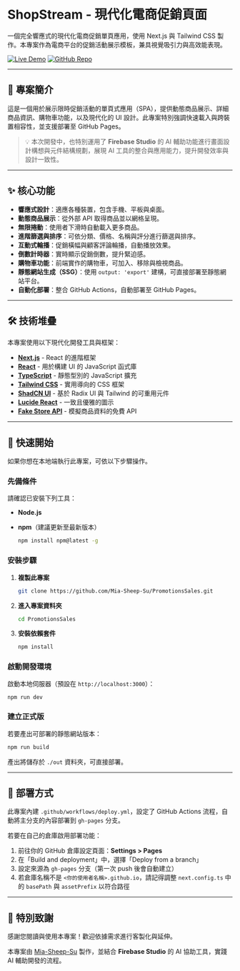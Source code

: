 # ShopStream - 現代化電商促銷頁面

一個完全響應式的現代化電商促銷單頁應用，使用 Next.js 與 Tailwind CSS 製作。本專案作為電商平台的促銷活動展示模板，兼具視覺吸引力與高效能表現。

[![Live Demo](https://img.shields.io/badge/Live-Demo-brightgreen?style=for-the-badge\&logo=github)](https://mia-sheep-su.github.io/PromotionsSales/)
[![GitHub Repo](https://img.shields.io/badge/GitHub-Repo-blue?style=for-the-badge\&logo=github)](https://github.com/Mia-Sheep-Su/PromotionsSales)

---

## 🌟 專案簡介

這是一個用於展示限時促銷活動的單頁式應用（SPA），提供動態商品展示、詳細商品資訊、購物車功能，以及現代化的 UI 設計。此專案特別強調快速載入與跨裝置相容性，並支援部署至 GitHub Pages。

> 💡 本次開發中，也特別運用了 **Firebase Studio** 的 AI 輔助功能進行畫面設計構想與元件結構規劃，展現 AI 工具的整合與應用能力，提升開發效率與設計一致性。

---

## ✨ 核心功能

* **響應式設計**：適應各種裝置，包含手機、平板與桌面。
* **動態商品展示**：從外部 API 取得商品並以網格呈現。
* **無限捲動**：使用者下滑時自動載入更多商品。
* **進階篩選與排序**：可依分類、價格、名稱與評分進行篩選與排序。
* **互動式輪播**：促銷橫幅與顧客評論輪播，自動播放效果。
* **倒數計時器**：實時顯示促銷倒數，提升緊迫感。
* **購物車功能**：前端實作的購物車，可加入、移除與檢視商品。
* **靜態網站生成（SSG）**：使用 `output: 'export'` 建構，可直接部署至靜態網站平台。
* **自動化部署**：整合 GitHub Actions，自動部署至 GitHub Pages。

---

## 🛠️ 技術堆疊

本專案使用以下現代化開發工具與框架：

* [**Next.js**](https://nextjs.org/) - React 的進階框架
* [**React**](https://reactjs.org/) - 用於構建 UI 的 JavaScript 函式庫
* [**TypeScript**](https://www.typescriptlang.org/) - 靜態型別的 JavaScript 擴充
* [**Tailwind CSS**](https://tailwindcss.com/) - 實用導向的 CSS 框架
* [**ShadCN UI**](https://ui.shadcn.com/) - 基於 Radix UI 與 Tailwind 的可重用元件
* [**Lucide React**](https://lucide.dev/) - 一致且優雅的圖示
* [**Fake Store API**](https://fakestoreapi.com/) - 模擬商品資料的免費 API

---

## 🚀 快速開始

如果你想在本地端執行此專案，可依以下步驟操作。

### 先備條件

請確認已安裝下列工具：

* **Node.js**
* **npm**（建議更新至最新版本）

  ```bash
  npm install npm@latest -g
  ```

### 安裝步驟

1. **複製此專案**

   ```bash
   git clone https://github.com/Mia-Sheep-Su/PromotionsSales.git
   ```

2. **進入專案資料夾**

   ```bash
   cd PromotionsSales
   ```

3. **安裝依賴套件**

   ```bash
   npm install
   ```

### 啟動開發環境

啟動本地伺服器（預設在 `http://localhost:3000`）：

```bash
npm run dev
```

### 建立正式版

若要產出可部署的靜態網站版本：

```bash
npm run build
```

產出將儲存於 `./out` 資料夾，可直接部署。

---

## 🚀 部署方式

此專案內建 `.github/workflows/deploy.yml`，設定了 GitHub Actions 流程，自動將主分支的內容部署到 `gh-pages` 分支。

若要在自己的倉庫啟用部署功能：

1. 前往你的 GitHub 倉庫設定頁面：**Settings > Pages**
2. 在「Build and deployment」中，選擇「Deploy from a branch」
3. 設定來源為 `gh-pages` 分支（第一次 push 後會自動建立）
4. 若倉庫名稱不是 `<你的使用者名稱>.github.io`，請記得調整 `next.config.ts` 中的 `basePath` 與 `assetPrefix` 以符合路徑

---

## 💖 特別致謝

感謝您閱讀與使用本專案！歡迎依據需求進行客製化與延伸。

本專案由 [Mia-Sheep-Su](https://github.com/Mia-Sheep-Su) 製作，並結合 **Firebase Studio** 的 AI 協助工具，實踐 AI 輔助開發的流程。

